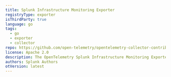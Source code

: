 ```yaml
---
title: Splunk Infrastructure Monitoring Exporter
registryType: exporter
isThirdParty: true
language: go
tags:
  - go
  - exporter
  - collector
repo: https://github.com/open-telemetry/opentelemetry-collector-contrib/tree/main/exporter/signalfxexporter
license: Apache 2.0
description: The OpenTelemetry Splunk Infrastructure Monitoring Exporter for Go.
authors: Splunk Authors
otVersion: latest
---
```

